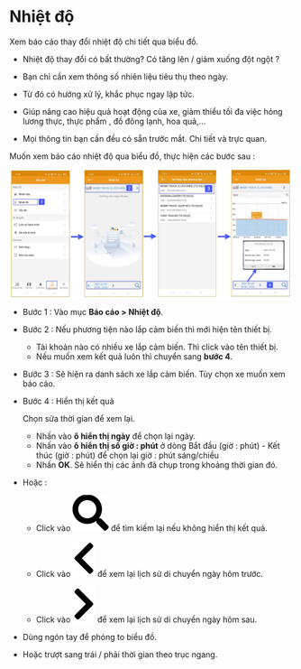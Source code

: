 # Nhiệt độ
Xem báo cáo thay đổi nhiệt độ chi tiết qua biểu đồ.

- Nhiệt độ thay đổi có bất thường? Có tăng lên / giảm xuống đột ngột ? 
- Bạn chỉ cần xem thông số nhiên liệu tiêu thụ theo ngày.

- Từ đó có hướng xử lý, khắc phục ngay lập tức. 

- Giúp nâng cao hiệu quả hoạt động của xe, giảm thiểu tối đa việc hỏng lương thực, thực phẩm , đồ đông lạnh, hoa quả,...
- Mọi thông tin bạn cần đều có sẵn trước mắt. Chi tiết và trực quan.

Muốn xem báo cáo nhiệt độ qua biểu đồ, thực hiện các bước sau : 

<span style="display:block;text-align:center">![Interface Web](/docs/assets/images/web-interface/app-gotrack365/report/report-temperature-all.jpg)

- Bước 1 : Vào mục **Báo cáo > Nhiệt độ**.

- Bước 2 : Nếu phương tiện nào lắp cảm biến thì mới hiện tên thiết bị. 
  - Tài khoản nào có nhiều xe lắp cảm biến. Thì click vào tên thiết bị. 
  - Nếu muốn xem kết quả luôn thì chuyển sang **bước 4**.

- Bước 3 : Sẽ hiện ra danh sách xe lắp cảm biến. Tùy chọn xe muốn xem báo cáo.

- Bước 4 : Hiển thị kết quả

  Chọn sửa thời gian để xem lại.
    - Nhấn vào **ô hiển thị ngày** để chọn lại ngày.
    - Nhấn vào **ô hiển thị số giờ : phút** ở dòng Bắt đầu (giờ  : phút) - Kết thúc (giờ  : phút) để chọn lại giờ : phút  sáng/chiều 
    -  Nhấn **OK**.  Sẽ hiển thị các ảnh đã chụp trong khoảng thời gian đó.

- Hoặc :   


  - Click vào <span class="icon-left svg-filter-blue1">![Ok](/docs/assets/images/web-interface/icon/SVG/search.svg)  để tìm kiếm lại nếu không hiển thị kết quả.

  - Click vào <span class="icon-left svg-filter-blue1">![Ok](/docs/assets/images/web-interface/icon/SVG/chevron-left.svg) để xem lại lịch sử di chuyển ngày hôm trước.

  - Click vào <span class="icon-left svg-filter-blue1">![Ok](/docs/assets/images/web-interface/icon/SVG/chevron-right.svg) để xem lại lịch sử di chuyển ngày hôm sau.
  

- Dùng ngón tay để phóng to biểu đồ.
- Hoặc trượt sang trái / phải thời gian theo trục ngang.
